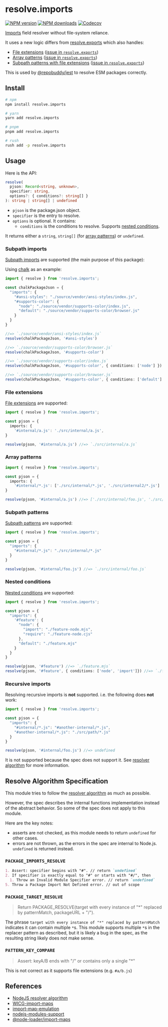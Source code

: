 # resolve.imports

[![NPM version][npm-image]][npm-url]
[![NPM downloads][downloads-image]][downloads-url]
[![Codecov][codecov-image]][codecov-url]

[Imports][subpath-imports] field resolver without file-system reliance.

It uses a new logic differs from [resolve.exports] which also handles:

- [File extensions](#subpath-imports) ([issue in `resolve.exports`][file-extensions-issue])
- [Array patterns](#array-patterns) ([issue in `resolve.exports`][array-patterns-issue])
- [Subpath patterns with file extensions](#subpath-patterns) ([issue in `resolve.exports`][subpath-patterns-issue])

This is used by [@repobuddy/jest] to resolve ESM packages correctly.

## Install

```sh
# npm
npm install resolve.imports

# yarn
yarn add resolve.imports

# pnpm
pnpm add resolve.imports

# rush
rush add -p resolve.imports
```

## Usage

Here is the API:

```ts
resolve(
  pjson: Record<string, unknown>,
  specifier: string,
  options?: { conditions?: string[] }
): string | string[] | undefined
```

- `pjson` is the package.json object.
- `specifier` is the entry to resolve.
- `options` is optional. It contains:
  - `conditions` is the conditions to resolve. Supports [nested conditions](#nested-conditions).

It returns either a `string`, `string[]` (for [array patterns](#array-patterns)) or `undefined`.

### Subpath imports

[Subpath imports][subpath-imports] are supported (the main purpose of this package):

Using [chalk] as an example:

```ts
import { resolve } from 'resolve.imports';

const chalkPackageJson = {
  "imports": {
    "#ansi-styles": "./source/vendor/ansi-styles/index.js",
    "#supports-color": {
      "node": "./source/vendor/supports-color/index.js",
      "default": "./source/vendor/supports-color/browser.js"
    }
  }
}

//=> `./source/vendor/ansi-styles/index.js`
resolve(chalkPackageJson, '#ansi-styles')

//=> `./source/vendor/supports-color/browser.js`
resolve(chalkPackageJson, '#supports-color')

//=> `./source/vendor/supports-color/index.js`
resolve(chalkPackageJson, '#supports-color', { conditions: ['node'] })

//=> `./source/vendor/supports-color/browser.js`
resolve(chalkPackageJson, '#supports-color', { conditions: ['default'] })
```

### File extensions

[File extensions][file-extensions-issue] are supported:

```ts
import { resolve } from 'resolve.imports';

const pjson = {
  imports: {
    '#internal/a.js': './src/internal/a.js',
}

resolve(pjson, '#internal/a.js') //=> `./src/internal/a.js`
```

### Array patterns

```ts
import { resolve } from 'resolve.imports';

const pjson = {
  imports: {
    '#internal/*.js': ['./src/internal/*.js', './src/internal2/*.js']
}

resolve(pjson, '#internal/a.js') //=> ['./src/internal/foo.js', './src/internal2/foo.js']
```

### Subpath patterns

[Subpath patterns][subpath-patterns] are supported:

```ts
import { resolve } from 'resolve.imports';

const pjson = {
  "imports": {
    "#internal/*.js": "./src/internal/*.js"
  }
}

resolve(pjson, '#internal/foo.js') //=> `./src/internal/foo.js`
```

### Nested conditions

[Nested conditions](https://nodejs.org/api/packages.html#nested-conditions) are supported:

```ts
import { resolve } from 'resolve.imports';

const pjson = {
  "imports": {
    '#feature': {
      "node": {
        "import": "./feature-node.mjs",
        "require": "./feature-node.cjs"
      },
      "default": "./feature.mjs"
    }
  }
}

resolve(pjson, '#feature') //=> `./feature.mjs`
resolve(pjson, '#feature', { conditions: ['node', 'import']}) //=> `./feature-node.mjs`
```

### Recursive imports

Resolving recursive imports is **not** supported.
i.e. the following does **not** work:

```ts
import { resolve } from 'resolve.imports';

const pjson = {
  "imports": {
    "#internal/*.js": "#another-internal/*.js",
    "#another-internal/*.js": "./src/path/*.js"
  }
}

resolve(pjson, '#internal/foo.js') //=> undefined
```

It is not supported because the spec does not support it.
See [resolver algorithm][resolver-algorithm] for more information.

## Resolve Algorithm Specification

This module tries to follow the [resolver algorithm][resolver-algorithm] as much as possible.

However, the spec describes the internal functions implementation instead of the abstract behavior.
So some of the spec does not apply to this module.

Here are the key notes:

- asserts are not checked, as this module needs to return `undefined` for other cases.
- errors are not thrown, as the errors in the spec are internal to Node.js. `undefined` is returned instead.

### `PACKAGE_IMPORTS_RESOLVE`

```md
1. Assert: specifier begins with "#". // return `undefined`
2. If specifier is exactly equal to "#" or starts with "#/", then
  1. Throw an Invalid Module Specifier error. // return `undefined`
5. Throw a Package Import Not Defined error. // out of scope
```

### `PACKAGE_TARGET_RESOLVE`

> Return PACKAGE_RESOLVE(target with every instance of "*" replaced by patternMatch, packageURL + "/").

The phrase `target with every instance of "*" replaced by patternMatch` indicates it can contain multiple `*`s.
This module supports multiple `*`s in the replacer pattern as described,
but it is likely a bug in the spec, as the resulting string likely does not make sense.

### `PATTERN_KEY_COMPARE`

> Assert: keyA/B ends with "/" or contains only a single "*"

This is not correct as it supports file extensions (e.g. `#a/b.js`)

## References

- [NodeJS resolver algorithm][resolver-algorithm]
- [WICG-import-maps](https://github.com/WICG/import-maps)
- [import-map-emulation](https://nodejs.org/dist/latest-v17.x/docs/api/policy.html#example-import-maps-emulation)
- [nodejs-modules-support](https://github.com/nodejs/modules/issues/477)
- [@node-loader/import-maps](https://github.com/node-loader/node-loader-import-maps)

[@repobuddy/jest]: https://github.com/repobuddy/jest
[array-patterns-issue]: https://github.com/lukeed/resolve.exports/issues/17
[chalk]: https://github.com/chalk/chalk
[codecov-image]: https://codecov.io/gh/cyberuni/resolve.imports/branch/main/graph/badge.svg
[codecov-url]: https://codecov.io/gh/cyberuni/resolve.imports
[downloads-image]: https://img.shields.io/npm/dm/resolve.imports.svg?style=flat
[downloads-url]: https://npmjs.org/package/resolve.imports
[file-extensions-issue]: https://github.com/lukeed/resolve.exports/issues/22
[npm-image]: https://img.shields.io/npm/v/resolve.imports.svg?style=flat
[npm-url]: https://npmjs.org/package/resolve.imports
[resolve.exports]: https://github.com/lukeed/resolve.exports
[resolver-algorithm]: https://nodejs.org/api/esm.html#resolver-algorithm-specification
[subpath-imports]: https://nodejs.org/api/packages.html#subpath-imports
[subpath-patterns-issue]: https://github.com/lukeed/resolve.exports/issues/16
[subpath-patterns]: https://nodejs.org/api/packages.html#subpath-patterns
